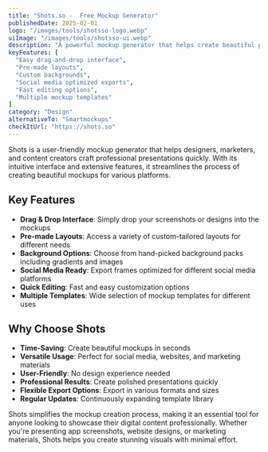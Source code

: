 ```yaml
---
title: "Shots.so -  Free Mockup Generator"
publishedDate: 2025-02-01
logo: "/images/tools/shotsso-logo.webp"
uiImage: "/images/tools/shotsso-ui.webp"
description: "A powerful mockup generator that helps create beautiful presentations for social media, websites, and marketing materials in seconds."
keyFeatures: [
  "Easy drag-and-drop interface",
  "Pre-made layouts",
  "Custom backgrounds",
  "Social media optimized exports",
  "Fast editing options",
  "Multiple mockup templates"
]
category: "Design"
alternativeTo: "Smartmockups"
checkItUrl: "https://shots.so"
---
```


Shots is a user-friendly mockup generator that helps designers, marketers, and content creators craft professional presentations quickly. With its intuitive interface and extensive features, it streamlines the process of creating beautiful mockups for various platforms.

## Key Features

- **Drag & Drop Interface**: Simply drop your screenshots or designs into the mockups
- **Pre-made Layouts**: Access a variety of custom-tailored layouts for different needs
- **Background Options**: Choose from hand-picked background packs including gradients and images
- **Social Media Ready**: Export frames optimized for different social media platforms
- **Quick Editing**: Fast and easy customization options
- **Multiple Templates**: Wide selection of mockup templates for different uses

## Why Choose Shots

- **Time-Saving**: Create beautiful mockups in seconds
- **Versatile Usage**: Perfect for social media, websites, and marketing materials
- **User-Friendly**: No design experience needed
- **Professional Results**: Create polished presentations quickly
- **Flexible Export Options**: Export in various formats and sizes
- **Regular Updates**: Continuously expanding template library

Shots simplifies the mockup creation process, making it an essential tool for anyone looking to showcase their digital content professionally. Whether you're presenting app screenshots, website designs, or marketing materials, Shots helps you create stunning visuals with minimal effort.
